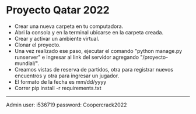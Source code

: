 # Proyecto Qatar 2022

+ Crear una nueva carpeta en tu computadora.
+ Abri la consola y en la terminal ubicarse en la carpeta creada.
+ Crear y activar un ambiente virtual.
+ Clonar el proyecto.
+ Una vez realizado ese paso, ejecutar el comando "python manage.py runserver" e ingresar al link del servidor agregando "/proyecto-mundial/".
+ Creamos vistas de reserva de partidos, otra para registrar nuevos encuentros y otra para ingresar un jugador. 
+ El formato de la fecha es mm/dd/yyyy
+ Correr pip install -r requirements.txt
-----------------------------------------------------
Admin user: i536719
password: Coopercrack2022

